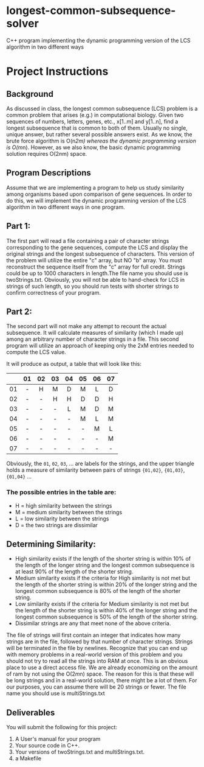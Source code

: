 # longest-common-subsequence-solver
C++ program implementing the dynamic programming version of the LCS algorithm in two different ways

# Project Instructions
## Background
 
As discussed in class, the longest common subsequence (LCS) problem is a common problem that arises (e.g.) in computational biology. Given two sequences of numbers, letters, genes, etc., x[1..m] and y[1..n], find a longest subsequence that is common to both of them. Usually no single, unique answer, but rather several possible answers exist. As we know, the brute force algorithm is O(n*2m) whereas the dynamic programming version is O(m*n). However, as we also know, the basic dynamic programming solution requires O(2*n*m) space.
 
## Program Descriptions
Assume that we are implementing a program to help us study similarity among organisms based upon comparison of gene sequences. In order to do this, we will implement the dynamic programming version of the LCS algorithm in two different ways in one program.
 
## Part 1:
The first part will read a file containing a pair of character strings corresponding to the gene sequences, compute the LCS and display the original strings and the longest subsequence of characters. This version of the problem will utilize the entire "c" array, but NO "b" array. You must reconstruct the sequence itself from the "c" array for full credit. Strings could be up to 1000 characters in length.The file name you should use is twoStrings.txt. Obviously, you will not be able to hand-check for LCS in strings of such length, so you should run tests with shorter strings to confirm correctness of your program.
 
## Part 2:
The second part will not make any attempt to recount the actual subsequence. It will calculate measures of similarity (which I made up) among an arbitrary number of character strings in a file. This second program will utilize an approach of keeping only the 2xM entries needed to compute the LCS value.
 
It will produce as output, a table that will look like this:


|   | 01 | 02 | 03 | 04 | 05 | 06 | 07 |
|:--:|:-:|:-:|:-:|:-:|:-:|:-:|:-:|
| 01 | - | H | M | D | M | L | D |
| 02 | - | - | H | H | D | D | H |
| 03 | - | - | - | L | M | D | M |
| 04 | - | - | - | - | M | L | M |
| 05 | - | - | - | - | - | M | L |
| 06 | - | - | - | - | - | - | M |
| 07 | - | - | - | - | - | - | - |

 
Obviously, the `01`, `02`, `03`, ... are labels for the strings, and the upper triangle holds a measure of similarity between pairs of strings `{01,02}`, `{01,03}`, `{01,04}` ...
 
### The possible entries in the table are:
- H = high similarity between the strings
- M = medium similarity between the strings
- L = low similarity between the strings
- D = the two strings are dissimilar

## Determining Similarity:
- High similarity exists if the length of the shorter string is within 10% of the length of the longer string and the longest common subsequence is at least 90% of the length of the shorter string.
- Medium similarity exists if the criteria for High similarity is not met but the length of the shorter string is within 20% of the longer string and the longest common subsequence is 80% of the length of the shorter string.
- Low similarity exists if the criteria for Medium similarity is not met but the length of the shorter string is within 40% of the longer string and the longest common subsequence is 50% of the length of the shorter string.
- Dissimilar strings are any that meet none of the above criteria.

The file of strings will first contain an integer that indicates how many strings are in the file, followed by that number of character strings. Strings will be terminated in the file by newlines. Recognize that you can end up with memory problems in a real-world version of this problem and you should not try to read all the strings into RAM at once. This is an obvious place to use a direct access file. We are already economizing on the amount of ram by not using the O(2*m*n) space. The reason for this is that these will be long strings and in a real-world solution, there might be a lot of them. For our purposes, you can assume there will be 20 strings or fewer. The file name you should use is multiStrings.txt
 
## Deliverables
You will submit the following for this project: 
1. A User's manual for your program 
2. Your source code in C++. 
3. Your versions of twoStrings.txt and multiStrings.txt.
4. a Makefile
